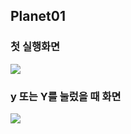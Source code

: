 ﻿## Planet01

### 첫 실행화면

 <img src = "실습화면.png">

### y 또는 Y를 눌렀을 때 화면

 <img src = "C:\Users\USER\Documents\혜리니의 사망년!\CSE_CG\2019-04-03\Y.PNG">